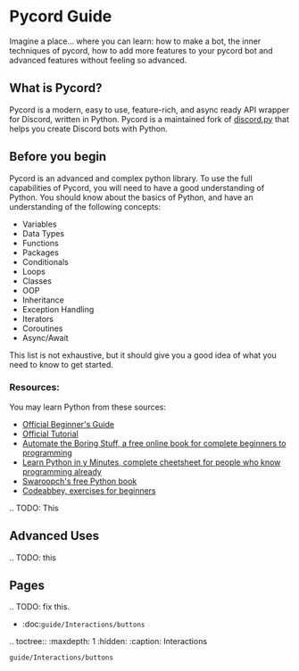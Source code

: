 # Pycord Guide

Imagine a place... where you can learn: how to make a bot, the inner techniques of pycord, 
how to add more features to your pycord bot and advanced features without feeling so advanced.

## What is Pycord?

Pycord is a modern, easy to use, feature-rich, and async ready API wrapper for Discord, written in Python. Pycord is a maintained fork of [discord.py](https://github.com/Rapptz/discord.py) that helps you create Discord bots with Python.


## Before you begin

Pycord is an advanced and complex python library. To use the full capabilities of Pycord, you will need to have a good understanding of Python. You should know about the basics of Python, and have an understanding of the following concepts:

* Variables
* Data Types
* Functions
* Packages
* Conditionals
* Loops
* Classes
* OOP
* Inheritance
* Exception Handling
* Iterators
* Coroutines
* Async/Await

This list is not exhaustive, but it should give you a good idea of what you need to know to get started.

### **Resources**:

You may learn Python from these sources:

* [Official Beginner's Guide](https://wiki.python.org/moin/BeginnersGuide)
* [Official Tutorial](https://docs.python.org/3/tutorial/)
* [Automate the Boring Stuff, a free online book for complete beginners to programming](https://automatetheboringstuff.com/)
* [Learn Python in y Minutes, complete cheetsheet for people who know programming already](https://learnxinyminutes.com/docs/python3/)
* [Swaroopch's free Python book](http://python.swaroopch.com/)
* [Codeabbey, exercises for beginners](http://www.codeabbey.com/)

.. TODO: This

## Advanced Uses

.. TODO: this


## Pages

.. TODO: fix this.

* :doc:`guide/Interactions/buttons`

.. toctree::
    :maxdepth: 1
    :hidden:
    :caption: Interactions

    guide/Interactions/buttons

